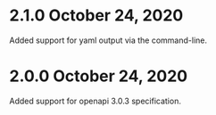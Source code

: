 # 2.1.0 October 24, 2020

Added support for yaml output via the command-line.

# 2.0.0 October 24, 2020

Added support for openapi 3.0.3 specification.

